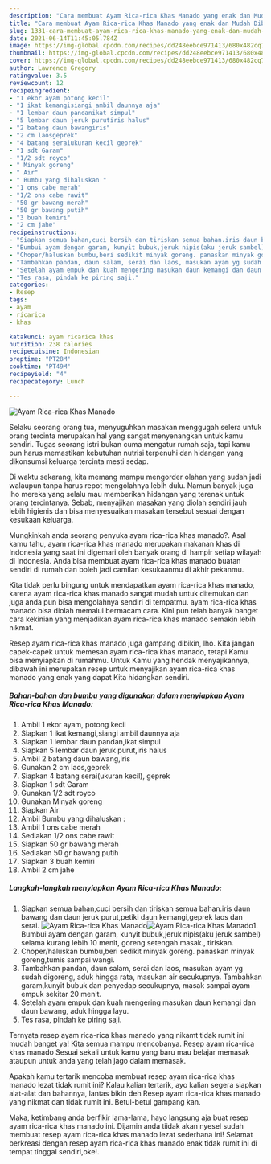 ```yaml
---
description: "Cara membuat Ayam Rica-rica Khas Manado yang enak dan Mudah Dibuat"
title: "Cara membuat Ayam Rica-rica Khas Manado yang enak dan Mudah Dibuat"
slug: 1331-cara-membuat-ayam-rica-rica-khas-manado-yang-enak-dan-mudah-dibuat
date: 2021-06-14T11:45:05.784Z
image: https://img-global.cpcdn.com/recipes/dd248eebce971413/680x482cq70/ayam-rica-rica-khas-manado-foto-resep-utama.jpg
thumbnail: https://img-global.cpcdn.com/recipes/dd248eebce971413/680x482cq70/ayam-rica-rica-khas-manado-foto-resep-utama.jpg
cover: https://img-global.cpcdn.com/recipes/dd248eebce971413/680x482cq70/ayam-rica-rica-khas-manado-foto-resep-utama.jpg
author: Lawrence Gregory
ratingvalue: 3.5
reviewcount: 12
recipeingredient:
- "1 ekor ayam potong kecil"
- "1 ikat kemangisiangi ambil daunnya aja"
- "1 lembar daun pandanikat simpul"
- "5 lembar daun jeruk purutiris halus"
- "2 batang daun bawangiris"
- "2 cm laosgeprek"
- "4 batang seraiukuran kecil geprek"
- "1 sdt Garam"
- "1/2 sdt royco"
- " Minyak goreng"
- " Air"
- " Bumbu yang dihaluskan "
- "1 ons cabe merah"
- "1/2 ons cabe rawit"
- "50 gr bawang merah"
- "50 gr bawang putih"
- "3 buah kemiri"
- "2 cm jahe"
recipeinstructions:
- "Siapkan semua bahan,cuci bersih dan tiriskan semua bahan.iris daun bawang dan daun jeruk purut,petiki daun kemangi,geprek laos dan serai."
- "Bumbui ayam dengan garam, kunyit bubuk,jeruk nipis(aku jeruk sambel) selama kurang lebih 10 menit, goreng setengah masak., tiriskan."
- "Choper/haluskan bumbu,beri sedikit minyak goreng. panaskan minyak goreng,tumis sampai wangi."
- "Tambahkan pandan, daun salam, serai dan laos, masukan ayam yg sudah digoreng, aduk hingga rata, masukan air secukupnya. Tambahkan garam,kunyit bubuk dan penyedap secukupnya, masak sampai ayam empuk sekitar 20 menit."
- "Setelah ayam empuk dan kuah mengering masukan daun kemangi dan daun bawang, aduk hingga layu."
- "Tes rasa, pindah ke piring saji."
categories:
- Resep
tags:
- ayam
- ricarica
- khas

katakunci: ayam ricarica khas 
nutrition: 238 calories
recipecuisine: Indonesian
preptime: "PT28M"
cooktime: "PT49M"
recipeyield: "4"
recipecategory: Lunch

---
```



![Ayam Rica-rica Khas Manado](https://img-global.cpcdn.com/recipes/dd248eebce971413/680x482cq70/ayam-rica-rica-khas-manado-foto-resep-utama.jpg)

Selaku seorang orang tua, menyuguhkan masakan menggugah selera untuk orang tercinta merupakan hal yang sangat menyenangkan untuk kamu sendiri. Tugas seorang istri bukan cuma mengatur rumah saja, tapi kamu pun harus memastikan kebutuhan nutrisi terpenuhi dan hidangan yang dikonsumsi keluarga tercinta mesti sedap.

Di waktu  sekarang, kita memang mampu mengorder olahan yang sudah jadi walaupun tanpa harus repot mengolahnya lebih dulu. Namun banyak juga lho mereka yang selalu mau memberikan hidangan yang terenak untuk orang tercintanya. Sebab, menyajikan masakan yang diolah sendiri jauh lebih higienis dan bisa menyesuaikan masakan tersebut sesuai dengan kesukaan keluarga. 



Mungkinkah anda seorang penyuka ayam rica-rica khas manado?. Asal kamu tahu, ayam rica-rica khas manado merupakan makanan khas di Indonesia yang saat ini digemari oleh banyak orang di hampir setiap wilayah di Indonesia. Anda bisa membuat ayam rica-rica khas manado buatan sendiri di rumah dan boleh jadi camilan kesukaanmu di akhir pekanmu.

Kita tidak perlu bingung untuk mendapatkan ayam rica-rica khas manado, karena ayam rica-rica khas manado sangat mudah untuk ditemukan dan juga anda pun bisa mengolahnya sendiri di tempatmu. ayam rica-rica khas manado bisa diolah memalui bermacam cara. Kini pun telah banyak banget cara kekinian yang menjadikan ayam rica-rica khas manado semakin lebih nikmat.

Resep ayam rica-rica khas manado juga gampang dibikin, lho. Kita jangan capek-capek untuk memesan ayam rica-rica khas manado, tetapi Kamu bisa menyiapkan di rumahmu. Untuk Kamu yang hendak menyajikannya, dibawah ini merupakan resep untuk menyajikan ayam rica-rica khas manado yang enak yang dapat Kita hidangkan sendiri.

<!--inarticleads1-->

##### Bahan-bahan dan bumbu yang digunakan dalam menyiapkan Ayam Rica-rica Khas Manado:

1. Ambil 1 ekor ayam, potong kecil
1. Siapkan 1 ikat kemangi,siangi ambil daunnya aja
1. Siapkan 1 lembar daun pandan,ikat simpul
1. Siapkan 5 lembar daun jeruk purut,iris halus
1. Ambil 2 batang daun bawang,iris
1. Gunakan 2 cm laos,geprek
1. Siapkan 4 batang serai(ukuran kecil), geprek
1. Siapkan 1 sdt Garam
1. Gunakan 1/2 sdt royco
1. Gunakan  Minyak goreng
1. Siapkan  Air
1. Ambil  Bumbu yang dihaluskan :
1. Ambil 1 ons cabe merah
1. Sediakan 1/2 ons cabe rawit
1. Siapkan 50 gr bawang merah
1. Sediakan 50 gr bawang putih
1. Siapkan 3 buah kemiri
1. Ambil 2 cm jahe




<!--inarticleads2-->

##### Langkah-langkah menyiapkan Ayam Rica-rica Khas Manado:

1. Siapkan semua bahan,cuci bersih dan tiriskan semua bahan.iris daun bawang dan daun jeruk purut,petiki daun kemangi,geprek laos dan serai.
<img src="https://img-global.cpcdn.com/steps/a47d6238c542ec4b/160x128cq70/ayam-rica-rica-khas-manado-langkah-memasak-1-foto.jpg" alt="Ayam Rica-rica Khas Manado"><img src="https://img-global.cpcdn.com/steps/4ec81a55ddb5009a/160x128cq70/ayam-rica-rica-khas-manado-langkah-memasak-1-foto.jpg" alt="Ayam Rica-rica Khas Manado">1. Bumbui ayam dengan garam, kunyit bubuk,jeruk nipis(aku jeruk sambel) selama kurang lebih 10 menit, goreng setengah masak., tiriskan.
1. Choper/haluskan bumbu,beri sedikit minyak goreng. panaskan minyak goreng,tumis sampai wangi.
1. Tambahkan pandan, daun salam, serai dan laos, masukan ayam yg sudah digoreng, aduk hingga rata, masukan air secukupnya. Tambahkan garam,kunyit bubuk dan penyedap secukupnya, masak sampai ayam empuk sekitar 20 menit.
1. Setelah ayam empuk dan kuah mengering masukan daun kemangi dan daun bawang, aduk hingga layu.
1. Tes rasa, pindah ke piring saji.




Ternyata resep ayam rica-rica khas manado yang nikamt tidak rumit ini mudah banget ya! Kita semua mampu mencobanya. Resep ayam rica-rica khas manado Sesuai sekali untuk kamu yang baru mau belajar memasak ataupun untuk anda yang telah jago dalam memasak.

Apakah kamu tertarik mencoba membuat resep ayam rica-rica khas manado lezat tidak rumit ini? Kalau kalian tertarik, ayo kalian segera siapkan alat-alat dan bahannya, lantas bikin deh Resep ayam rica-rica khas manado yang nikmat dan tidak rumit ini. Betul-betul gampang kan. 

Maka, ketimbang anda berfikir lama-lama, hayo langsung aja buat resep ayam rica-rica khas manado ini. Dijamin anda tiidak akan nyesel sudah membuat resep ayam rica-rica khas manado lezat sederhana ini! Selamat berkreasi dengan resep ayam rica-rica khas manado enak tidak rumit ini di tempat tinggal sendiri,oke!.

